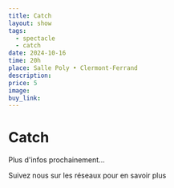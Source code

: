 ```yaml
---
title: Catch
layout: show
tags:
  - spectacle
  - catch
date: 2024-10-16
time: 20h
place: Salle Poly • Clermont-Ferrand
description:
price: 5
image:
buy_link:
---
```


# Catch

Plus d'infos prochainement...

Suivez nous sur les réseaux pour en savoir plus
